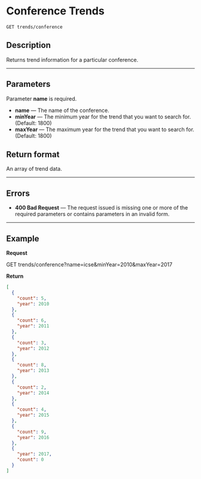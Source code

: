 # Conference Trends

    GET trends/conference

## Description
Returns trend information for a particular conference.

***

## Parameters
Parameter **name** is required.

- **name** — The name of the conference.
- **minYear** — The minimum year for the trend that you want to search for. (Default: 1800)
- **maxYear** — The maximum year for the trend that you want to search for. (Default: 1800)

## Return format
An array of trend data.

***

## Errors
- **400 Bad Request** — The request issued is missing one or more of the required parameters or contains parameters in an invalid form.


***

## Example
**Request**

  GET trends/conference?name=icse&minYear=2010&maxYear=2017

**Return**
``` json
[
  {
    "count": 5,
    "year": 2010
  },
  {
    "count": 6,
    "year": 2011
  },
  {
    "count": 3,
    "year": 2012
  },
  {
    "count": 8,
    "year": 2013
  },
  {
    "count": 2,
    "year": 2014
  },
  {
    "count": 4,
    "year": 2015
  },
  {
    "count": 9,
    "year": 2016
  },
  {
    "year": 2017,
    "count": 0
  }
]
```
